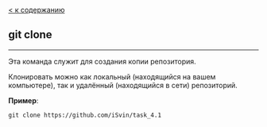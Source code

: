 [< к содержанию](./readme.md)

## git clone
---
Эта команда служит для создания копии репозитория.

Клонировать можно как локальный (находящийся на вашем компьютере), так и удалённый (находящийся в сети) репозиторий.

**Пример**:
```bash=
git clone https://github.com/iSvin/task_4.1
```